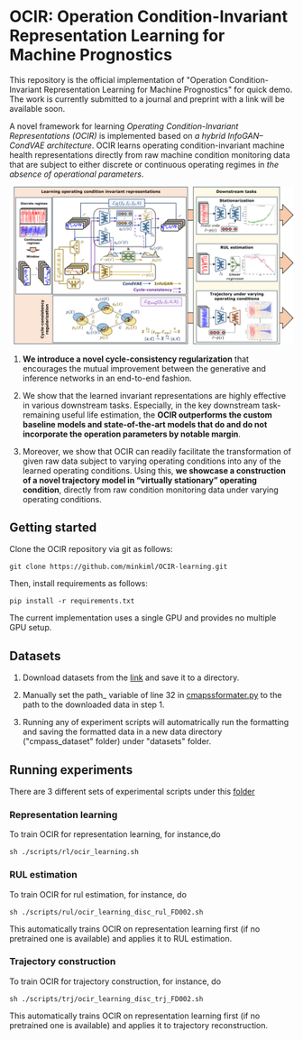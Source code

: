# OCIR: Operation Condition-Invariant Representation Learning for Machine Prognostics

This repository is the official implementation of "Operation Condition-Invariant Representation Learning for Machine Prognostics" for quick demo. The work is currently submitted to a journal and preprint with a link will be available soon.

<!-- [Paper link](link).  -->

A novel framework for learning *Operating Condition-Invariant Representations (OCIR)* is implemented based on *a hybrid InfoGAN–CondVAE architecture*. OCIR learns operating condition-invariant machine health representations directly from raw machine condition monitoring data that are subject to either discrete or continuous operating regimes in *the absence of operational parameters*.

![Overall workflow](images/figure1_overview.png)

1) **We introduce a novel cycle-consistency regularization** that encourages the mutual improvement between the generative and inference networks in an end-to-end fashion.

2) We show that the learned invariant representations are highly effective in various downstream tasks. Especially, in the key downstream task-remaining useful life estimation, the **OCIR outperforms the custom baseline models and state-of-the-art models that do and do not incorporate the operation parameters by notable margin**.

3. Moreover, we show that OCIR can readily facilitate the transformation of given raw data subject to varying operating conditions into any of the learned operating conditions. Using this, **we showcase a construction of a novel trajectory model in “virtually stationary” operating condition**, directly from raw condition monitoring data under varying operating conditions.


## Getting started
Clone the OCIR repository via git as follows:

```clone
git clone https://github.com/minkiml/OCIR-learning.git
```

Then, install requirements as follows:

```setup
pip install -r requirements.txt
```

The current implementation uses a single GPU and provides no multiple GPU setup. 

## Datasets
1. Download datasets from the [link](https://www.nasa.gov/intelligent-systems-division/) and save it to a directory. 

2. Manually set the path_ variable of line 32 in [cmapssformater.py](datasets/data_format/cmapssformater.py) to the path to the downloaded data in step 1.

3. Running any of experiment scripts will automatrically run the formatting and saving the formatted data in a new data directory ("cmpass_dataset" folder) under "datasets" folder.

## Running experiments
There are 3 different sets of experimental scripts under this [folder](scripts)

### Representation learning
To train OCIR for representation learning, for instance,do 

```trainrl
sh ./scripts/rl/ocir_learning.sh
```

### RUL estimation
To train OCIR for rul estimation, for instance, do 

```trainrul
sh ./scripts/rul/ocir_learning_disc_rul_FD002.sh
```
This automatically trains OCIR on representation learning first (if no pretrained one is available) and applies it to RUL estimation.

### Trajectory construction
To train OCIR for trajectory construction, for instance, do 

```traintrj
sh ./scripts/trj/ocir_learning_disc_trj_FD002.sh
```
This automatically trains OCIR on representation learning first (if no pretrained one is available) and applies it to trajectory reconstruction.
